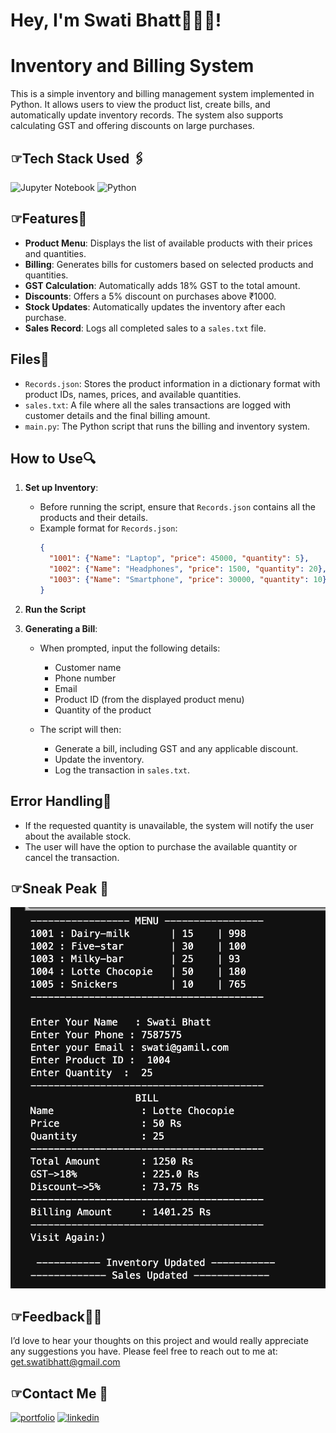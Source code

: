 # Hey, I'm Swati Bhatt👩🏻‍💻!

# Inventory and Billing System

This is a simple inventory and billing management system implemented in Python. 
It allows users to view the product list, create bills, and automatically update inventory records.
The system also supports calculating GST and offering discounts on large purchases.


##  ☞Tech Stack Used 🖇️
![Jupyter Notebook](https://img.shields.io/badge/jupyter-%23FA0F00.svg?style=for-the-badge&logo=jupyter&logoColor=white)
![Python](https://img.shields.io/badge/python-3670A0?style=for-the-badge&logo=python&logoColor=ffdd54)


##  ☞Features🧐
- **Product Menu**: Displays the list of available products with their prices and quantities.
- **Billing**: Generates bills for customers based on selected products and quantities.
- **GST Calculation**: Automatically adds 18% GST to the total amount.
- **Discounts**: Offers a 5% discount on purchases above ₹1000.
- **Stock Updates**: Automatically updates the inventory after each purchase.
- **Sales Record**: Logs all completed sales to a `sales.txt` file.

## Files📂

- `Records.json`: Stores the product information in a dictionary format with product IDs, names, prices, and available quantities.
- `sales.txt`: A file where all the sales transactions are logged with customer details and the final billing amount.
- `main.py`: The Python script that runs the billing and inventory system.

## How to Use🔍

1. **Set up Inventory**:
    - Before running the script, ensure that `Records.json` contains all the products and their details.
    - Example format for `Records.json`:
      ```json
      {
        "1001": {"Name": "Laptop", "price": 45000, "quantity": 5},
        "1002": {"Name": "Headphones", "price": 1500, "quantity": 20},
        "1003": {"Name": "Smartphone", "price": 30000, "quantity": 10}
      }
      ```

2. **Run the Script**

3. **Generating a Bill**:
    - When prompted, input the following details:
        - Customer name
        - Phone number
        - Email
        - Product ID (from the displayed product menu)
        - Quantity of the product
    
    - The script will then:
        - Generate a bill, including GST and any applicable discount.
        - Update the inventory.
        - Log the transaction in `sales.txt`.

## Error Handling👾
- If the requested quantity is unavailable, the system will notify the user about the available stock.
- The user will have the option to purchase the available quantity or cancel the transaction.

##  ☞Sneak Peak 🫣
![App Screenshot](demo1.png)

##  ☞Feedback✍🏻
I’d love to hear your thoughts on this project and would really appreciate any suggestions you have. Please feel free to reach out to me at:
get.swatibhatt@gmail.com


##  ☞Contact Me 📩
[![portfolio](https://img.shields.io/badge/my_portfolio-000?style=for-the-badge&logo=undertale&logoColor=E71D29)](https://swati-bhatt.github.io/Portfolio/) 
[![linkedin](https://img.shields.io/badge/linkedin-0A66C2?style=for-the-badge&logo=linkedin&logoColor=white)](https://linkedin.com/in/swatibhatt153)
